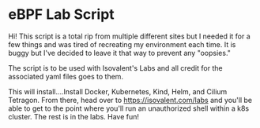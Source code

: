 # eBPF Lab Script

Hi! This script is a total rip from multiple different sites but I needed it for a few things and was tired of recreating my environment each time.  It is buggy but I've decided to leave it that way to prevent any "oopsies." 

The script is to be used with Isovalent's Labs and all credit for the associated yaml files goes to them.

This will install....Install Docker, Kubernetes, Kind, Helm, and Cilium Tetragon. From there, head over to https://isovalent.com/labs and you'll be able to get to the point where you'll run an unauthorized shell within a k8s cluster. The rest is in the labs. Have fun! 